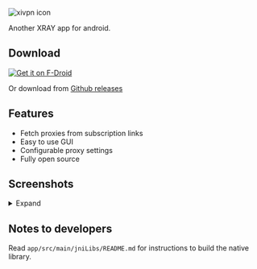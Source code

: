 ![xivpn icon](https://raw.githubusercontent.com/Exclude0122/xivpn/refs/heads/master/icon.webp)

Another XRAY app for android.

## Download

<a href="https://f-droid.org/en/packages/io.github.exclude0122.xivpn/">
    <img src="https://f-droid.org/badge/get-it-on.png"
    alt="Get it on F-Droid"
    height="80">
</a>

Or download from [Github releases](https://github.com/Exclude0122/xivpn/releases/latest)

## Features

- Fetch proxies from subscription links
- Easy to use GUI
- Configurable proxy settings
- Fully open source

## Screenshots

<details>
  <summary>Expand</summary>

![Home page](https://github.com/Exclude0122/xivpn/blob/master/fastlane/metadata/android/en-US/images/phoneScreenshots/1.png)
![Home page 2](https://github.com/Exclude0122/xivpn/blob/master/fastlane/metadata/android/en-US/images/phoneScreenshots/2.png)
![Proxy page](https://github.com/Exclude0122/xivpn/blob/master/fastlane/metadata/android/en-US/images/phoneScreenshots/3.png)
![Routing rules page](https://github.com/Exclude0122/xivpn/blob/master/fastlane/metadata/android/en-US/images/phoneScreenshots/4.png)
![VLESS settings page](https://github.com/Exclude0122/xivpn/blob/master/fastlane/metadata/android/en-US/images/phoneScreenshots/5.png)
![Wireguard settings page](https://github.com/Exclude0122/xivpn/blob/master/fastlane/metadata/android/en-US/images/phoneScreenshots/6.png)


</details>


## Notes to developers

Read `app/src/main/jniLibs/README.md` for instructions to build the native library.
